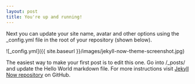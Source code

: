 ```yaml
---
layout: post
title: You're up and running!
---
```


Next you can update your site name, avatar and other options using the _config.yml file in the root of your repository (shown below).

![_config.yml]({{ site.baseurl }}/images/jekyll-now-theme-screenshot.jpg)

The easiest way to make your first post is to edit this one. Go into /_posts/ and update the Hello World markdown file. For more instructions visit [Jekyll Now repository](https://github.com/srbala/cms) on GitHub.
